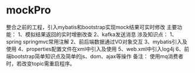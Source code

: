 # mockPro
整合之前的工程，引入mybatis和bootstrap实现mock结果可实时修改
主要功能：
1、模拟结果返回的实时增删改查
2、kafka发送消息
涉及知识点：
1、spring springmvc常用注解
2、前后端数据通过VO对象交互
3、mybatis引入及使用
4、properties配置文件在xml中引入及使用
5、web.xml中引入log4j
6、前端bootstrap简单知识点及简单的js、dom、ajax等操作
备注：
使用mq消费者时，若改变topic需重启程序。
